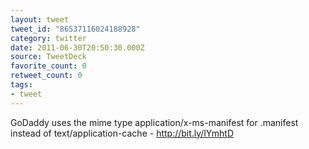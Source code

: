 ```yaml
---
layout: tweet
tweet_id: "86537116024188928"
category: twitter
date: 2011-06-30T20:50:30.000Z
source: TweetDeck
favorite_count: 0
retweet_count: 0
tags:
- tweet
---
```


GoDaddy uses the mime type application/x-ms-manifest for .manifest instead of text/application-cache - http://bit.ly/lYmhtD
